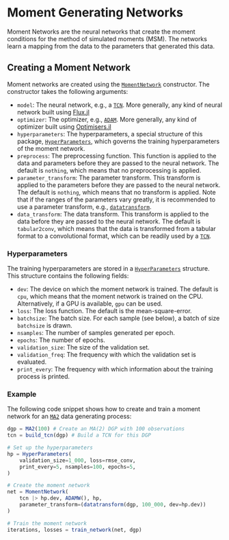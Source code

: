 # Moment Generating Networks

Moment Networks are the neural networks that create the moment conditions for the method of simulated moments (MSM). The networks learn a mapping from the data to the parameters that generated this data. 

## Creating a Moment Network


Moment networks are created using the [`MomentNetwork`](@ref) constructor. The constructor takes the following arguments:

+ `model`: The neural network, e.g., a [`TCN`](@ref). More generally, any kind of neural network built using [Flux.jl](https://fluxml.ai/Flux.jl/dev/)
+ `optimizer`: The optimizer, e.g., [`ADAM`](@ref). More generally, any kind of optimizer built using [Optimisers.jl](https://fluxml.ai/Optimisers.jl/dev/)
+ `hyperparameters`: The hyperparameters, a special structure of this package, [`HyperParameters`](@ref), which governs the training hyperparameters of the moment network.
+ `preprocess`: The preprocessing function. This function is applied to the data and parameters before they are passed to the neural network. The default is `nothing`, which means that no preprocessing is applied.
+ `parameter_transform`: The parameter transform. This transform is applied to the parameters before they are passed to the neural network. The default is `nothing`, which means that no transform is applied. Note that if the ranges of the parameters vary greatly, it is recommended to use a parameter transform, e.g., [`datatransform`](@ref).
+ `data_transform`: The data transform. This transform is applied to the data before they are passed to the neural network. The default is `tabular2conv`, which means that the data is transformed from a tabular format to a convolutional format, which can be readily used by a [`TCN`](@ref).

### Hyperparameters

The training hyperparameters are stored in a [`HyperParameters`](@ref) structure. This structure contains the following fields:
+ `dev`: The device on which the moment network is trained. The default is `cpu`, which means that the moment network is trained on the CPU. Alternatively, if a GPU is available, `gpu` can be used.
+ `loss`: The loss function. The default is the mean-square-error.
+ `batchsize`: The batch size. For each sample (see below), a batch of size `batchsize` is drawn.
+ `nsamples`: The number of samples generated per epoch.
+ `epochs`: The number of epochs.
+ `validation_size`: The size of the validation set. 
+ `validation_freq`: The frequency with which the validation set is evaluated.
+ `print_every`: The frequency with which information about the training process is printed.

### Example
The following code snippet shows how to create and train a moment network for an [`MA2`](@ref) data generating process:

```julia
dgp = MA2(100) # Create an MA(2) DGP with 100 observations
tcn = build_tcn(dgp) # Build a TCN for this DGP

# Set up the hyperparameters
hp = HyperParameters(
    validation_size=1_000, loss=rmse_conv, 
    print_every=5, nsamples=100, epochs=5,
)

# Create the moment network
net = MomentNetwork(
    tcn |> hp.dev, ADAMW(), hp, 
    parameter_transform=(datatransform(dgp, 100_000, dev=hp.dev))
)

# Train the moment network
iterations, losses = train_network(net, dgp)
```